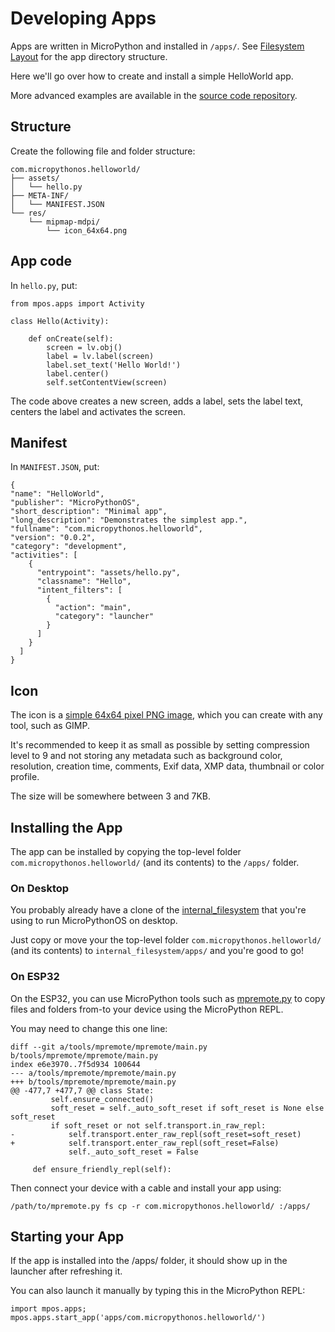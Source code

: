 # Developing Apps

Apps are written in MicroPython and installed in `/apps/`. See [Filesystem Layout](../architecture/filesystem.md) for the app directory structure.

Here we'll go over how to create and install a simple HelloWorld app.

More advanced examples are available in the [source code repository](https://github.com/MicroPythonOS/MicroPythonOS/tree/main/internal_filesystem/apps).

## Structure

Create the following file and folder structure:

```
com.micropythonos.helloworld/
├── assets/
│   └── hello.py
├── META-INF/
│   └── MANIFEST.JSON
└── res/
    └── mipmap-mdpi/
        └── icon_64x64.png
```

## App code

In `hello.py`, put:

```
from mpos.apps import Activity

class Hello(Activity):

    def onCreate(self):
        screen = lv.obj()
        label = lv.label(screen)
        label.set_text('Hello World!')
        label.center()
        self.setContentView(screen)
```

The code above creates a new screen, adds a label, sets the label text, centers the label and activates the screen.

## Manifest

In `MANIFEST.JSON`, put:

```
{
"name": "HelloWorld",
"publisher": "MicroPythonOS",
"short_description": "Minimal app",
"long_description": "Demonstrates the simplest app.",
"fullname": "com.micropythonos.helloworld",
"version": "0.0.2",
"category": "development",
"activities": [
    {
      "entrypoint": "assets/hello.py",
      "classname": "Hello",
      "intent_filters": [
        {
          "action": "main",
          "category": "launcher"
        }
      ]
    }
  ]
}
```

## Icon

The icon is a [simple 64x64 pixel PNG image](https://github.com/MicroPythonOS/MicroPythonOS/blob/main/internal_filesystem/builtin/apps/com.micropythonos.launcher/res/mipmap-mdpi/icon_64x64.png), which you can create with any tool, such as GIMP.

It's recommended to keep it as small as possible by setting compression level to 9 and not storing any metadata such as background color, resolution, creation time, comments, Exif data, XMP data, thumbnail or color profile.

The size will be somewhere between 3 and 7KB.

## Installing the App

The app can be installed by copying the top-level folder `com.micropythonos.helloworld/` (and its contents) to the `/apps/` folder.

### On Desktop

You probably already have a clone of the [internal_filesystem](https://github.com/MicroPythonOS/MicroPythonOS/tree/main/internal_filesystem) that you're using to run MicroPythonOS on desktop.

Just copy or move your the top-level folder `com.micropythonos.helloworld/` (and its contents) to `internal_filesystem/apps/` and you're good to go!

### On ESP32

On the ESP32, you can use MicroPython tools such as [mpremote.py](https://github.com/micropython/micropython/tree/master/tools/mpremote) to copy files and folders from-to your device using the MicroPython REPL.

You may need to change this one line:

```
diff --git a/tools/mpremote/mpremote/main.py b/tools/mpremote/mpremote/main.py
index e6e3970..7f5d934 100644
--- a/tools/mpremote/mpremote/main.py
+++ b/tools/mpremote/mpremote/main.py
@@ -477,7 +477,7 @@ class State:
         self.ensure_connected()
         soft_reset = self._auto_soft_reset if soft_reset is None else soft_reset
         if soft_reset or not self.transport.in_raw_repl:
-            self.transport.enter_raw_repl(soft_reset=soft_reset)
+            self.transport.enter_raw_repl(soft_reset=False)
             self._auto_soft_reset = False
 
     def ensure_friendly_repl(self):
```

Then connect your device with a cable and install your app using:

```
/path/to/mpremote.py fs cp -r com.micropythonos.helloworld/ :/apps/
```

## Starting your App

If the app is installed into the /apps/ folder, it should show up in the launcher after refreshing it.

You can also launch it manually by typing this in the MicroPython REPL:

```
import mpos.apps; mpos.apps.start_app('apps/com.micropythonos.helloworld/')
```


